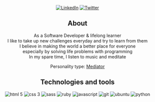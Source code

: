 <p align="center">
   <a href="https://www.linkedin.com/in/francisuloko/" target="_blank"><img src="https://img.shields.io/badge/LinkedIn-%230077B5.svg?&style=for-the-badge&logo=linkedin&logoColor=white" alt="LinkedIn"></a>
  <a href="https://twitter.com/francisuloko" target="_blank"><img src="https://img.shields.io/badge/Twitter-1DA1F2.svg?&style=for-the-badge&logo=twitter&logoColor=white" alt="Twitter"></a>
</p>

<h2 align="center">About</h2>
<p align="center">
   As a Software Developer & lifelong learner <br />
   I like to take up new challenges everyday and try to learn from them <br />
   I believe in making the world a better place for everyone <br />
   especially by solving life problems with programming <br />
   In my spare time, I listen to music and meditate <br />
</p>

<p align="center">Personality type: <a href="https://www.16personalities.com/infp-personality">Mediator</a></p>

<h2 align="center">Technologies and tools</h2>
<p align="center">
   <img src="https://img.shields.io/badge/HTML5-20232A?style=for-the-badge&logo=html5&logoColor=white" alt="html 5">
   <img src="https://img.shields.io/badge/CSS3-20232A?style=for-the-badge&logo=css3&logoColor=white" alt="css 3">
   <img src="https://img.shields.io/badge/Sass-20232A?style=for-the-badge&logo=sass&logoColor=white" alt="sass">
   <img src="https://img.shields.io/badge/Ruby-20232A?style=for-the-badge&logo=ruby&logoColor=white" alt="ruby">
   <img src="https://img.shields.io/badge/JavaScript-20232A?style=for-the-badge&logo=javascript&logoColor=white" alt="javascript">
   <img src="https://img.shields.io/badge/Git-20232A?style=for-the-badge&logo=git&logoColor=white" alt="git">
   <img src="https://img.shields.io/badge/Ubuntu-20232A?style=for-the-badge&logo=ubuntu&logoColor=white" alt="ubuntu">
   <img src="https://img.shields.io/badge/Python-20232A?style=for-the-badge&logo=python&logoColor=white" alt="python">

<!--
   <img src="https://img.shields.io/badge/Bootstrap-20232A?style=for-the-badge&logo=bootstrap&logoColor=white" alt="bootstrap">
   <img src="https://img.shields.io/badge/Redux-20232A?style=for-the-badge&logo=redux&logoColor=white" alt="redux">
   <img src="https://img.shields.io/badge/Ruby_on_Rails-20232A?style=for-the-badge&logo=ruby-on-rails&logoColor=white" alt="ruby on rails">
   <img src="https://img.shields.io/badge/React-20232A?style=for-the-badge&logo=react&logoColor=61DAFB" alt="react">
-->
<!--
**francisuloko/francisuloko** is a ✨ _special_ ✨ repository because its `README.md` (this file) appears on your GitHub profile.

Here are some ideas to get you started:

- 🔭 I’m currently working on ...
- 🌱 I’m currently learning ...
- 👯 I’m looking to collaborate on ...
- 🤔 I’m looking for help with ...
- 💬 Ask me about ...
- 📫 How to reach me: ...
- 😄 Pronouns: ...
- ⚡ Fun fact: ...
-->
